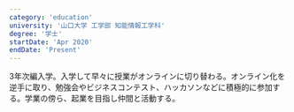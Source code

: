 ```yaml
---
category: 'education'
university: '山口大学 工学部 知能情報工学科'
degree: '学士'
startDate: 'Apr 2020'
endDate: 'Present'
---
```


3年次編入学。入学して早々に授業がオンラインに切り替わる。オンライン化を逆手に取り、勉強会やビジネスコンテスト、ハッカソンなどに積極的に参加する。学業の傍ら、起業を目指し仲間と活動する。
